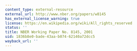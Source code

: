 ```yaml
---
content_type: external-resource
external_url: http://www.nber.org/papers/w8145
has_external_license_warning: true
license: https://en.wikipedia.org/wiki/All_rights_reserved
status: ''
title: NBER Working Paper No. 8145, 2001
uid: 1836b8e0-bade-43aa-b074-62140a72dcc5
wayback_url: ''
---
```

